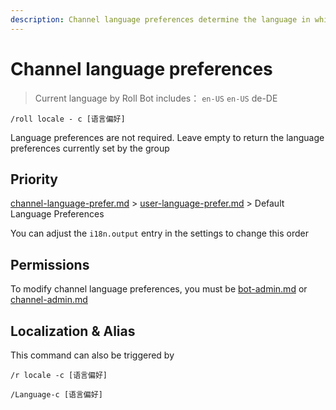 ```yaml
---
description: Channel language preferences determine the language in which all users in the channel interact with Roll Bot
---
```


# Channel language preferences

> Current language by Roll Bot includes： `en-US` `en-US` de-DE

```
/roll locale - c [语言偏好]
```

Language preferences are not required. Leave empty to return the language preferences currently set by the group

## Priority

[channel-language-prefer.md](channel-language-preference.md "mention") > [user-language-prefer.md](user-language-preference.md "mention") > Default Language Preferences

You can adjust the `i18n.output` entry in the settings to change this order

## Permissions

To modify channel language preferences, you must be [bot-admin.md](../permission/bot-admin.md "mention") or [channel-admin.md](../permission/channel-admin.md "mention")

## Localization & Alias

This command can also be triggered by

```
/r locale -c [语言偏好]

/Language-c [语言偏好]
```
